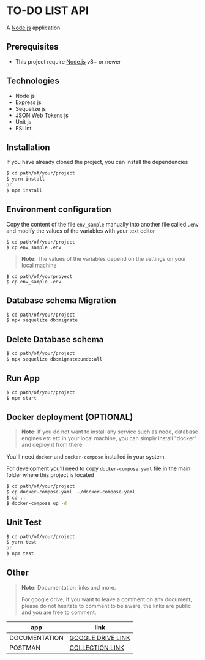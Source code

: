 # TO-DO LIST API

A [Node js](https://nodejs.org/en/) application


## Prerequisites

* This project require [Node.js](https://nodejs.org/) v8+ or newer

## Technologies

* Node js  
* Express js
* Sequelize js
* JSON Web Tokens js
* Unit js
* ESLint

## Installation

If you have already cloned the project, you can install the dependencies

```sh
$ cd path/of/your/project
$ yarn install
or
$ npm install
```

## Environment configuration

Copy the content of the file `env_sample` manually  into another file called `.env` and modify the values of the variables with your text editor

```
$ cd path/of/your/project
$ cp env_sample .env
```

> **Note:**
> The values of the variables depend on the settings on your local machine

```
$ cd path/of/yourproyect
$ cp env_sample .env
```

## Database schema Migration 

```sh
$ cd path/of/your/project
$ npx sequelize db:migrate
```

## Delete Database schema

```sh
$ cd path/of/your/project
$ npx sequelize db:migrate:undo:all
```

## Run App

```sh
$ cd path/of/your/project
$ npm start
```

## Docker deployment (OPTIONAL)

> **Note:**
> If you do not want to install any service such as node, database engines etc etc in your local machine, you can
> simply install "docker" and deploy it from there

You'll need `docker` and `docker-compose` installed in your system.

For development you'll need to copy `docker-compose.yaml` file in the main folder where this project is located

```sh
$ cd path/of/your/project
$ cp docker-compose.yaml ../docker-compose.yaml
$ cd ..
$ docker-compose up -d
```

## Unit Test

```sh
$ cd path/of/your/project
$ yarn test
or
$ npm test
```


## Other
> **Note:**
> Documentation links and more.
> 
> For google drive, If you want to leave a comment on any document, please do not hesitate to comment to be aware, the links are public and you are free to comment.


 | app    | link |
 | ------ | ------ |
 | DOCUMENTATION | [GOOGLE DRIVE LINK](https://drive.google.com/drive/folders/1A8D6Y8TKQzjK2fgIWbdpqCojV5ZGONj3?usp=sharing) 
  | POSTMAN | [COLLECTION LINK](https://www.getpostman.com/collections/0119628a1e215744fe58) |



